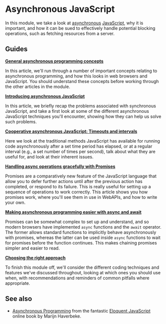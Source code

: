 # Asynchronous JavaScript

In this module, we take a look at [asynchronous](https://developer.mozilla.org/en-US/docs/Glossary/Asynchronous) [JavaScript](https://developer.mozilla.org/en-US/docs/Glossary/JavaScript), why it is important, and how it can be sued to effectively handle potential blocking operations, such as fetching resources from a server.

## Guides

**[General asynchronous programming concepts]()**

In this article, we'll run through a number of important concepts relating to asynchronous programming, and how this looks in web browsers and JavaScript. You should understand these concepts before working through the other articles in the module.

**[Introducing asynchronous JavaScript]()**

In this article, we briefly recap the problems associated with synchronous JavaScript, and take a first look at some of the different asynchronous JavaScript techniques you'll encounter, showing how they can help us solve such problems.

**[Cooperative asynchronous JavaScript: Timeouts and intervals]()**

Here we look at the traditional methods JavaScript has available for running code asynchronously after a set time period has elapsed, or at a regular interval (e.g., a set number of times per second), talk about what they are useful for, and look at their inherent issues.

**[Handling async operations gracefully with Promises]()**

Promises are a comparatively new feature of the JavaScript language that allow you to defer further actions until after the previous action has completed, or respond to its failure. This is really useful for setting up a sequence of operations to work correctly. This article shows you how promises work, where you'll see them in use in WebAPIs, and how to write your own.

**[Making asynchronous programming easier with async and await]()**

Promises can be somewhat complex to set up and understand, and so modern browsers have implemented `async` functions and the `await` operator. The former allows standard functions to implicitly behave asynchronously with promises, whereas the latter can be used inside `async` functions to wait for promises before the function continues. This makes chaining promises simpler and easier to read.

**[Choosing the right approach]()**

To finish this module off, we'll consider the different coding techniques and features we've discussed throughout, looking at which ones you should use when, with recommendations and reminders of common pitfalls where appropriate.

## See also

* [Asynchronous Programming]() from the fantastic [Eloquent JavaScript]() online book by Marijn Haverbeke.